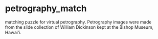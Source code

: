 # petrography_match
 matching puzzle for virtual petrography.
 Petrography images were made from the slide collection of William Dickinson kept at the Bishop Museum, Hawai'i.
